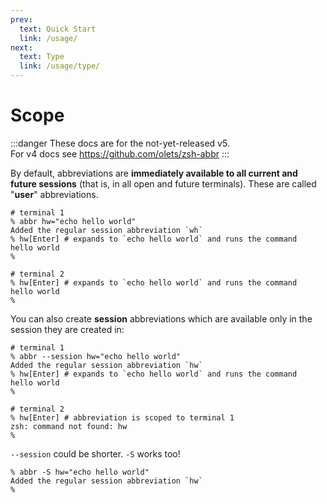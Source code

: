 ```yaml
---
prev:
  text: Quick Start
  link: /usage/
next:
  text: Type
  link: /usage/type/
---
```


# Scope

:::danger
These docs are for the not-yet-released v5.  
For v4 docs see <https://github.com/olets/zsh-abbr>
:::

By default, abbreviations are **immediately available to all current and future sessions** (that is, in all open and future terminals). These are called "**user**" abbreviations.

```shell:no-line-numbers
# terminal 1
% abbr hw="echo hello world"
Added the regular session abbreviation `wh`
% hw[Enter] # expands to `echo hello world` and runs the command
hello world
%
```

```shell{2-3}:no-line-numbers
# terminal 2
% hw[Enter] # expands to `echo hello world` and runs the command
hello world
%
```

You can also create **session** abbreviations which are available only in the session they are created in:

```shell{1-3}:no-line-numbers
# terminal 1
% abbr --session hw="echo hello world"
Added the regular session abbreviation `hw`
% hw[Enter] # expands to `echo hello world` and runs the command
hello world
%
```

```shell{1-3}:no-line-numbers
# terminal 2
% hw[Enter] # abbreviation is scoped to terminal 1
zsh: command not found: hw
%
```

`--session` could be shorter. `-S` works too!

```shell{1-2}:no-line-numbers
% abbr -S hw="echo hello world"
Added the regular session abbreviation `hw`
%
```
